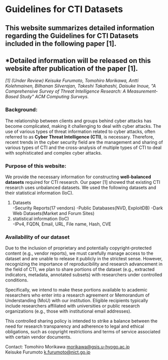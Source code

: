 # Guidelines for CTI Datasets

## This website summarizes detailed information regarding the Guidelines for CTI Datasets included in the following paper [1].

## *Detailed information will be released on this website after publication of the paper [1].

*[1] (Under Review) Keisuke Furumoto, Tomohiro Morikawa, Antti Kolehmainen, Bilhanan Silverajan, Takeshi Takahashi, Daisuke Inoue, "A Comprehensive Survey of Threat Intelligence Research: A Measurement-Based Study" ACM Computing Surveys.*

### Background:<br>
The relationship between clients and groups behind cyber attacks has become complicated, making it challenging to deal with cyber attacks.
The use of various types of threat information related to cyber attacks, often referred to as **Cyber Threat Intelligence (CTI)**, is necessary.
Therefore, recent trends in the cyber security field are the management and sharing of various types of CTI and the cross-analysis of multiple types of CTI to deal with sophisticated and complex cyber attacks. 

### Purpose of this website:<br>
We provide the necessary information for constructing **well-balanced datasets** required for CTI research.
Our paper [1] showed that existing CTI research uses unbalanced datasets. We used the following datasets and their statistical information (IoC).

1. Datasets<br>
   -Security Reports(17 vendors)
   -Public Databases(NVD, ExploitDB)
   -Dark Web Datasets(Market and Forum Sites)
2. statistical information (IoC)<br>
   -IPv4, FQDN, Email, URL, File name, Hash, CVE<br>

### Availability of our dataset
Due to the inclusion of proprietary and potentially copyright-protected content (e.g., vendor reports), we must carefully manage access to the dataset and are unable to release it publicly in the strictest sense. However, recognizing the importance of reproducibility and research advancement in the field of CTI, we plan to share portions of the dataset (e.g., extracted indicators, metadata, annotated subsets) with researchers under controlled conditions.<br>

Specifically, we intend to make these portions available to academic researchers who enter into a research agreement or Memorandum of Understanding (MoU) with our institution. Eligible recipients typically include researchers affiliated with universities or public research organizations (e.g., those with institutional email addresses).<br>

This controlled sharing policy is intended to strike a balance between the need for research transparency and adherence to legal and ethical obligations, such as copyright restrictions and terms of service associated with certain vendor documents.<br>

Contact:
Tomohiro Morikawa
morikawa@gsis.u-hyogo.ac.jp<br>
Keisuke Furumoto
k.furumoto@nict.go.jp<br>
